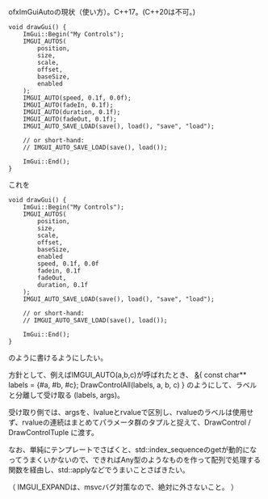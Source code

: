 ofxImGuiAutoの現状（使い方）。C++17。(C++20は不可。)

```
void drawGui() {
    ImGui::Begin("My Controls");
    IMGUI_AUTOS(
        position,
        size,
        scale,
        offset,
        baseSize,
        enabled
    );
    IMGUI_AUTO(speed, 0.1f, 0.0f);
    IMGUI_AUTO(fadeIn, 0.1f);
    IMGUI_AUTO(duration, 0.1f);
    IMGUI_AUTO(fadeOut, 0.1f);
    IMGUI_AUTO_SAVE_LOAD(save(), load(), "save", "load");

    // or short-hand:
    // IMGUI_AUTO_SAVE_LOAD(save(), load());

    ImGui::End();
}
```

これを


```
void drawGui() {
    ImGui::Begin("My Controls");
    IMGUI_AUTOS(
        position,
        size,
        scale,
        offset,
        baseSize,
        enabled
        speed, 0.1f, 0.0f
        fadein, 0.1f
        fadeOut,
        duration, 0.1f
    );
    IMGUI_AUTO_SAVE_LOAD(save(), load(), "save", "load");

    // or short-hand:
    // IMGUI_AUTO_SAVE_LOAD(save(), load());

    ImGui::End();
}
```

のように書けるようにしたい。

方針として、例えばIMGUI_AUTO(a,b,c)が呼ばれたとき、 [&](){ const char** labels = {#a, #b, #c}; DrawControlAll(labels, a, b, c)  } のようにして、ラベルと分離して受け取る (labels, args)。

受け取り側では、argsを、lvalueとrvalueで区別し、rvalueのラベルは使用せず、rvalueの連続はまとめてパラメータ群のタプルと捉えて、DrawControl / DrawControlTuple に渡す。

なお、単純にテンプレートでさばくと、std::index_sequenceのgetが動的になってうまくいかないので、できればAny型のようなものを作って配列で処理する関数を経由し、std::applyなどでうまいことさばきたい。

<!-- これに伴って、IMGUI_AUTOの引数は最大14から最大30に拡大したい。 -->

（ IMGUI_EXPANDは、msvcバグ対策なので、絶対に外さないこと。 ）
